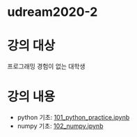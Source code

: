 # udream2020-2

# 강의 대상
프로그래밍 경험이 없는 대학생

# 강의 내용

* python 기초: <a href="https://colab.research.google.com/drive/17SKF_OL8bJmkTcvFhnyf1_i0ykBXJxA-">101_python_practice.ipynb</a>
* numpy 기초: <a href="https://colab.research.google.com/drive/1MUvLJKTxJ2D43Zjh8-9-Xh7NCjnQgIjC?usp=sharing">102_numpy.ipynb</a>
